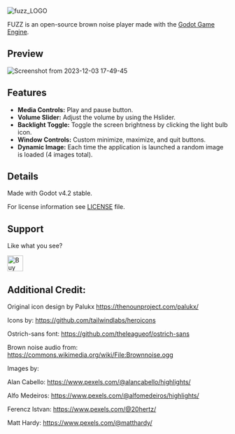![fuzz_LOGO](https://github.com/HeyNinety/FUZZ-godot-4-brown-noise-player/assets/68526679/3075f1e0-e6da-4691-a505-9ffd0aa0d492)


FUZZ is an open-source brown noise player made with the [Godot Game Engine](https://godotengine.org).


## Preview
![Screenshot from 2023-12-03 17-49-45](https://github.com/HeyNinety/FUZZ-godot-4-brown-noise-player/assets/68526679/63b334c0-2193-48a6-ab96-47429a2450a2)


## Features
- **Media Controls:** Play and pause button.
- **Volume Slider:** Adjust the volume by using the Hslider.
- **Backlight Toggle:** Toggle the screen brightness by clicking the light bulb icon.
- **Window Controls:** Custom minimize, maximize, and quit buttons.
- **Dynamic Image:** Each time the application is launched a random image is loaded (4 images total).



## Details
Made with Godot v4.2 stable.

For license information see [LICENSE](LICENSE) file.



## Support
Like what you see?

<a href='https://ko-fi.com/W7W0CJP7P' target='_blank'><img height='36' style='border:0px;height:36px;' src='https://storage.ko-fi.com/cdn/kofi5.png?v=3' border='0' alt='Buy Me a Coffee at ko-fi.com' /></a>


## Additional Credit:
Original icon design by Palukx
https://thenounproject.com/palukx/

Icons by:
https://github.com/tailwindlabs/heroicons

Ostrich-sans font:
https://github.com/theleagueof/ostrich-sans

Brown noise audio from:
https://commons.wikimedia.org/wiki/File:Brownnoise.ogg

Images by:

Alan Cabello: https://www.pexels.com/@alancabello/highlights/

Alfo Medeiros: https://www.pexels.com/@alfomedeiros/highlights/

Ferencz Istvan: https://www.pexels.com/@20hertz/

Matt Hardy: https://www.pexels.com/@matthardy/
